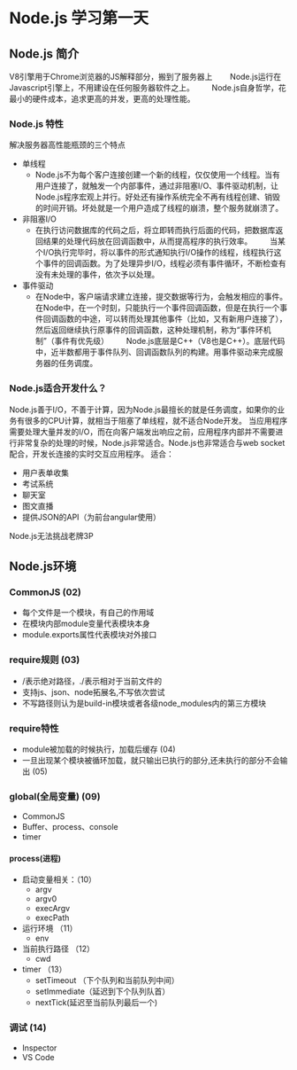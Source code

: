 # Node.js 学习第一天

## Node.js 简介

V8引擎用于Chrome浏览器的JS解释部分，搬到了服务器上
　　Node.js运行在Javascript引擎上，不用建设在任何服务器软件之上。
　　Node.js自身哲学，花最小的硬件成本，追求更高的并发，更高的处理性能。

### Node.js 特性

解决服务器高性能瓶颈的三个特点

* 单线程
  * Node.js不为每个客户连接创建一个新的线程，仅仅使用一个线程。当有用户连接了，就触发一个内部事件，通过非阻塞I/O、事件驱动机制，让Node.js程序宏观上并行。好处还有操作系统完全不再有线程创建、销毁的时间开销。坏处就是一个用户造成了线程的崩溃，整个服务就崩溃了。
* 非阻塞I/O
  * 在执行访问数据库的代码之后，将立即转而执行后面的代码，把数据库返回结果的处理代码放在回调函数中，从而提高程序的执行效率。
  　　当某个I/O执行完毕时，将以事件的形式通知执行I/O操作的线程，线程执行这个事件的回调函数。为了处理异步I/O，线程必须有事件循环，不断检查有没有未处理的事件，依次予以处理。
* 事件驱动
  * 在Node中，客户端请求建立连接，提交数据等行为，会触发相应的事件。在Node中，在一个时刻，只能执行一个事件回调函数，但是在执行一个事件回调函数的中途，可以转而处理其他事件（比如，又有新用户连接了），然后返回继续执行原事件的回调函数，这种处理机制，称为“事件环机制”（事件有优先级）
  　　Node.js底层是C++（V8也是C++）。底层代码中，近半数都用于事件队列、回调函数队列的构建。用事件驱动来完成服务器的任务调度。

### Node.js适合开发什么？

Node.js善于I/O，不善于计算，因为Node.js最擅长的就是任务调度，如果你的业务有很多的CPU计算，就相当于阻塞了单线程，就不适合Node开发。
当应用程序需要处理大量并发的I/O，而在向客户端发出响应之前，应用程序内部并不需要进行非常复杂的处理的时候，Node.js非常适合。Node.js也非常适合与web socket配合，开发长连接的实时交互应用程序。
适合：

* 用户表单收集
* 考试系统
* 聊天室
* 图文直播
* 提供JSON的API（为前台angular使用）

Node.js无法挑战老牌3P

## Node.js环境

### CommonJS (02)

* 每个文件是一个模块，有自己的作用域
* 在模块内部module变量代表模块本身
* module.exports属性代表模块对外接口

### require规则 (03)

* /表示绝对路径，./表示相对于当前文件的
* 支持js、json、node拓展名,不写依次尝试
* 不写路径则认为是build-in模块或者各级node_modules内的第三方模块

### require特性

* module被加载的时候执行，加载后缓存 (04)
* 一旦出现某个模块被循环加载，就只输出已执行的部分,还未执行的部分不会输出 (05)

### global(全局变量) (09)

* CommonJS
* Buffer、process、console
* timer

#### process(进程)

* 启动变量相关：（10）
  * argv
  * argv0
  * execArgv
  * execPath
* 运行环境 （11）
  * env
* 当前执行路径 （12）
  * cwd
* timer （13）
  * setTimeout （下个队列和当前队列中间）
  * setImmediate（延迟到下个队列队首）
  * nextTick(延迟至当前队列最后一个)

### 调试 (14)

* Inspector
* VS Code